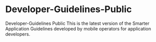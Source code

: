 Developer-Guidelines-Public
===========================

Developer-Guidelines Public
This is the latest version of the Smarter Application Guidelines developed by mobile operators for application developers.
